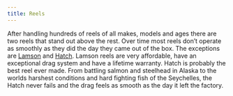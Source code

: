 ```yaml
---
title: Reels
---
```


After handling hundreds of reels of all makes, models and ages there are two reels that stand out above the rest. Over time most reels don’t operate as smoothly as they did the day they came out of the box. The exceptions are [Lamson](https://www.waterworks-lamson.com/) and [Hatch](https://www.hatchoutdoors.com/). Lamson reels are very affordable, have an exceptional drag system and have a lifetime warranty. Hatch is probably the best reel ever made. From battling salmon and steelhead in Alaska to the worlds harshest conditions and hard fighting fish of the Seychelles, the Hatch never fails and the drag feels as smooth as the day it left the factory.
